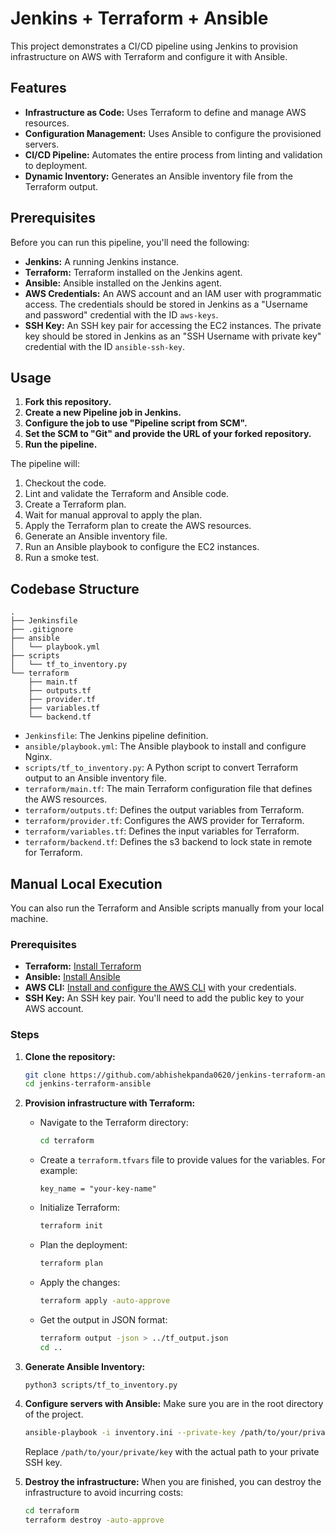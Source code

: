 # Jenkins + Terraform + Ansible

This project demonstrates a CI/CD pipeline using Jenkins to provision infrastructure on AWS with Terraform and configure it with Ansible.

## Features

- **Infrastructure as Code:** Uses Terraform to define and manage AWS resources.
- **Configuration Management:** Uses Ansible to configure the provisioned servers.
- **CI/CD Pipeline:** Automates the entire process from linting and validation to deployment.
- **Dynamic Inventory:** Generates an Ansible inventory file from the Terraform output.

## Prerequisites

Before you can run this pipeline, you'll need the following:

- **Jenkins:** A running Jenkins instance.
- **Terraform:** Terraform installed on the Jenkins agent.
- **Ansible:** Ansible installed on the Jenkins agent.
- **AWS Credentials:** An AWS account and an IAM user with programmatic access. The credentials should be stored in Jenkins as a "Username and password" credential with the ID `aws-keys`.
- **SSH Key:** An SSH key pair for accessing the EC2 instances. The private key should be stored in Jenkins as an "SSH Username with private key" credential with the ID `ansible-ssh-key`.

## Usage

1. **Fork this repository.**
2. **Create a new Pipeline job in Jenkins.**
3. **Configure the job to use "Pipeline script from SCM".**
4. **Set the SCM to "Git" and provide the URL of your forked repository.**
5. **Run the pipeline.**

The pipeline will:

1. Checkout the code.
2. Lint and validate the Terraform and Ansible code.
3. Create a Terraform plan.
4. Wait for manual approval to apply the plan.
5. Apply the Terraform plan to create the AWS resources.
6. Generate an Ansible inventory file.
7. Run an Ansible playbook to configure the EC2 instances.
8. Run a smoke test.

## Codebase Structure

```
.
├── Jenkinsfile
├── .gitignore
├── ansible
│   └── playbook.yml
├── scripts
│   └── tf_to_inventory.py
└── terraform
    ├── main.tf
    ├── outputs.tf
    ├── provider.tf
    ├── variables.tf
    └── backend.tf

```

- `Jenkinsfile`: The Jenkins pipeline definition.
- `ansible/playbook.yml`: The Ansible playbook to install and configure Nginx.
- `scripts/tf_to_inventory.py`: A Python script to convert Terraform output to an Ansible inventory file.
- `terraform/main.tf`: The main Terraform configuration file that defines the AWS resources.
- `terraform/outputs.tf`: Defines the output variables from Terraform.
- `terraform/provider.tf`: Configures the AWS provider for Terraform.
- `terraform/variables.tf`: Defines the input variables for Terraform.
- `terraform/backend.tf`: Defines the s3 backend to lock state in remote for Terraform.

## Manual Local Execution

You can also run the Terraform and Ansible scripts manually from your local machine.

### Prerequisites

- **Terraform:** [Install Terraform](https://learn.hashicorp.com/tutorials/terraform/install-cli)
- **Ansible:** [Install Ansible](https://docs.ansible.com/ansible/latest/installation_guide/intro_installation.html)
- **AWS CLI:** [Install and configure the AWS CLI](https://docs.aws.amazon.com/cli/latest/userguide/cli-chap-configure.html) with your credentials.
- **SSH Key:** An SSH key pair. You'll need to add the public key to your AWS account.

### Steps

1.  **Clone the repository:**

    ```bash
    git clone https://github.com/abhishekpanda0620/jenkins-terraform-ansible.git
    cd jenkins-terraform-ansible
    ```

2.  **Provision infrastructure with Terraform:**

    - Navigate to the Terraform directory:
      ```bash
      cd terraform
      ```
    - Create a `terraform.tfvars` file to provide values for the variables. For example:
      ```
      key_name = "your-key-name"
      ```
    - Initialize Terraform:
      ```bash
      terraform init
      ```
    - Plan the deployment:
      ```bash
      terraform plan
      ```
    - Apply the changes:
      ```bash
      terraform apply -auto-approve
      ```
    - Get the output in JSON format:
      ```bash
      terraform output -json > ../tf_output.json
      cd ..
      ```

3.  **Generate Ansible Inventory:**

    ```bash
    python3 scripts/tf_to_inventory.py
    ```

4.  **Configure servers with Ansible:**
    Make sure you are in the root directory of the project.

    ```bash
    ansible-playbook -i inventory.ini --private-key /path/to/your/private/key ansible/playbook.yml
    ```

    Replace `/path/to/your/private/key` with the actual path to your private SSH key.

5.  **Destroy the infrastructure:**
    When you are finished, you can destroy the infrastructure to avoid incurring costs:
    ```bash
    cd terraform
    terraform destroy -auto-approve
    ```
